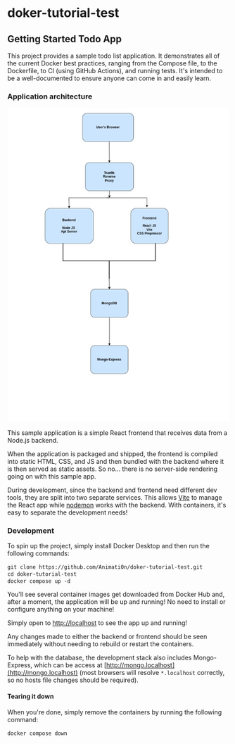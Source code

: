 
# doker-tutorial-test

## Getting Started Todo App

This project provides a sample todo list application. It demonstrates all of
the current Docker best practices, ranging from the Compose file, to the
Dockerfile, to CI (using GitHub Actions), and running tests. It's intended to 
be a well-documented to ensure anyone can come in and easily learn.

### Application architecture

![image](https://github.com/Animati0n/doker-tutorial-test/blob/main/assets/mychange.jpg)

This sample application is a simple React frontend that receives data from a
Node.js backend. 

When the application is packaged and shipped, the frontend is compiled into
static HTML, CSS, and JS and then bundled with the backend where it is then
served as static assets. So no... there is no server-side rendering going on
with this sample app.

During development, since the backend and frontend need different dev tools, 
they are split into two separate services. This allows [Vite](https://vitejs.dev/) 
to manage the React app while [nodemon](https://nodemon.io/) works with the 
backend. With containers, it's easy to separate the development needs!

### Development
<!-- old project repo https://github.com/docker/getting-started-todo-app -->
To spin up the project, simply install Docker Desktop and then run the following 
commands:

```
git clone https://github.com/Animati0n/doker-tutorial-test.git
cd doker-tutorial-test
docker compose up -d
```

You'll see several container images get downloaded from Docker Hub and, after a
moment, the application will be up and running! No need to install or configure
anything on your machine!

Simply open to [http://localhost](http://localhost) to see the app up and running!

Any changes made to either the backend or frontend should be seen immediately
without needing to rebuild or restart the containers.

To help with the database, the development stack also includes Mongo-Express, which
can be access at [http://mongo.localhost](http://mongo.localhost) (most browsers will 
resolve `*.localhost` correctly, so no hosts file changes should be required).

#### Tearing it down

When you're done, simply remove the containers by running the following command:

```
docker compose down
```
